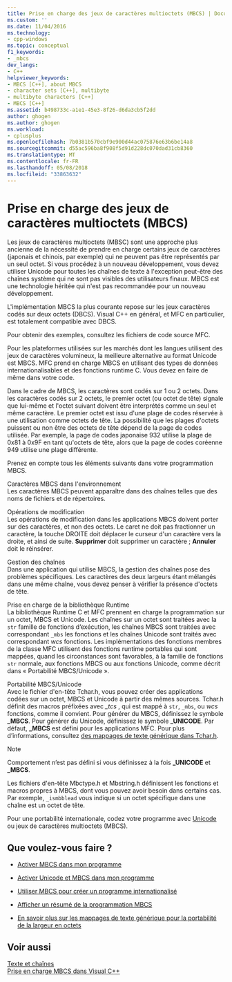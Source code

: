 ```yaml
---
title: Prise en charge des jeux de caractères multioctets (MBCS) | Documents Microsoft
ms.custom: ''
ms.date: 11/04/2016
ms.technology:
- cpp-windows
ms.topic: conceptual
f1_keywords:
- _mbcs
dev_langs:
- C++
helpviewer_keywords:
- MBCS [C++], about MBCS
- character sets [C++], multibyte
- multibyte characters [C++]
- MBCS [C++]
ms.assetid: b498733c-a1e1-45e3-8f26-d6da3cb5f2dd
author: ghogen
ms.author: ghogen
ms.workload:
- cplusplus
ms.openlocfilehash: 7b0381b570cbf9e900d44ac075876e63b6be14a8
ms.sourcegitcommit: d55ac596ba8f908f5d91d228dc070dad31cb8360
ms.translationtype: MT
ms.contentlocale: fr-FR
ms.lasthandoff: 05/08/2018
ms.locfileid: "33863632"
---
```

# <a name="support-for-multibyte-character-sets-mbcss"></a>Prise en charge des jeux de caractères multioctets (MBCS)
Les jeux de caractères multioctets (MBSC) sont une approche plus ancienne de la nécessité de prendre en charge certains jeux de caractères (japonais et chinois, par exemple) qui ne peuvent pas être représentés par un seul octet. Si vous procédez à un nouveau développement, vous devez utiliser Unicode pour toutes les chaînes de texte à l'exception peut-être des chaînes système qui ne sont pas visibles des utilisateurs finaux. MBCS est une technologie héritée qui n'est pas recommandée pour un nouveau développement.  
  
 L'implémentation MBCS la plus courante repose sur les jeux caractères codés sur deux octets (DBCS). Visual C++ en général, et MFC en particulier, est totalement compatible avec DBCS.  
  
 Pour obtenir des exemples, consultez les fichiers de code source MFC.  
  
 Pour les plateformes utilisées sur les marchés dont les langues utilisent des jeux de caractères volumineux, la meilleure alternative au format Unicode est MBCS. MFC prend en charge MBCS en utilisant des types de données internationalisables et des fonctions runtime C. Vous devez en faire de même dans votre code.  
  
 Dans le cadre de MBCS, les caractères sont codés sur 1 ou 2 octets. Dans les caractères codés sur 2 octets, le premier octet (ou octet de tête) signale que lui-même et l'octet suivant doivent être interprétés comme un seul et même caractère. Le premier octet est issu d'une plage de codes réservée à une utilisation comme octets de tête. La possibilité que les plages d'octets puissent ou non être des octets de tête dépend de la page de codes utilisée. Par exemple, la page de codes japonaise 932 utilise la plage de 0x81 à 0x9F en tant qu'octets de tête, alors que la page de codes coréenne 949 utilise une plage différente.  
  
 Prenez en compte tous les éléments suivants dans votre programmation MBCS.  
  
 Caractères MBCS dans l'environnement  
 Les caractères MBCS peuvent apparaître dans des chaînes telles que des noms de fichiers et de répertoires.  
  
 Opérations de modification  
 Les opérations de modification dans les applications MBCS doivent porter sur des caractères, et non des octets. Le caret ne doit pas fractionner un caractère, la touche DROITE doit déplacer le curseur d'un caractère vers la droite, et ainsi de suite. **Supprimer** doit supprimer un caractère ; **Annuler** doit le réinsérer.  
  
 Gestion des chaînes  
 Dans une application qui utilise MBCS, la gestion des chaînes pose des problèmes spécifiques. Les caractères des deux largeurs étant mélangés dans une même chaîne, vous devez penser à vérifier la présence d'octets de tête.  
  
 Prise en charge de la bibliothèque Runtime  
 La bibliothèque Runtime C et MFC prennent en charge la programmation sur un octet, MBCS et Unicode. Les chaînes sur un octet sont traitées avec la `str` famille de fonctions d’exécution, les chaînes MBCS sont traitées avec correspondant `_mbs` les fonctions et les chaînes Unicode sont traités avec correspondant *wcs* fonctions. Les implémentations des fonctions membres de la classe MFC utilisent des fonctions runtime portables qui sont mappées, quand les circonstances sont favorables, à la famille de fonctions `str` normale, aux fonctions MBCS ou aux fonctions Unicode, comme décrit dans « Portabilité MBCS/Unicode ».  
  
 Portabilité MBCS/Unicode  
 Avec le fichier d'en-tête Tchar.h, vous pouvez créer des applications codées sur un octet, MBCS et Unicode à partir des mêmes sources. Tchar.h définit des macros préfixées avec *_tcs* , qui est mappé à `str`, `_mbs`, ou *wcs* fonctions, comme il convient. Pour générer du MBCS, définissez le symbole **_MBCS**. Pour générer du Unicode, définissez le symbole **_UNICODE**. Par défaut, **_MBCS** est défini pour les applications MFC. Pour plus d’informations, consultez [des mappages de texte générique dans Tchar.h](../text/generic-text-mappings-in-tchar-h.md).  
  
> [!NOTE]
>  Comportement n’est pas défini si vous définissez à la fois **_UNICODE** et **_MBCS**.  
  
 Les fichiers d'en-tête Mbctype.h et Mbstring.h définissent les fonctions et macros propres à MBCS, dont vous pouvez avoir besoin dans certains cas. Par exemple, `_ismbblead` vous indique si un octet spécifique dans une chaîne est un octet de tête.  
  
 Pour une portabilité internationale, codez votre programme avec [Unicode](../text/support-for-unicode.md) ou jeux de caractères multioctets (MBCS).  
  
## <a name="what-do-you-want-to-do"></a>Que voulez-vous faire ?  
  
-   [Activer MBCS dans mon programme](../text/international-enabling.md)  
  
-   [Activer Unicode et MBCS dans mon programme](../text/internationalization-strategies.md)  
  
-   [Utiliser MBCS pour créer un programme internationalisé](../text/mbcs-programming-tips.md)  
  
-   [Afficher un résumé de la programmation MBCS](../text/mbcs-programming-tips.md)  
  
-   [En savoir plus sur les mappages de texte générique pour la portabilité de la largeur en octets](../text/generic-text-mappings-in-tchar-h.md)  
  
## <a name="see-also"></a>Voir aussi  
 [Texte et chaînes](../text/text-and-strings-in-visual-cpp.md)   
 [Prise en charge MBCS dans Visual C++](../text/mbcs-support-in-visual-cpp.md)